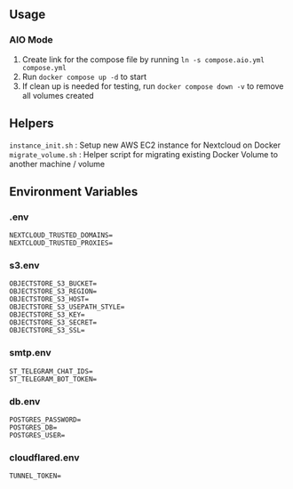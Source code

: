 ## Usage

### AIO Mode

1. Create link for the compose file by running `ln -s compose.aio.yml compose.yml`
2. Run `docker compose up -d` to start
3. If clean up is needed for testing, run `docker compose down -v` to remove all volumes created

## Helpers

`instance_init.sh` : Setup new AWS EC2 instance for Nextcloud on Docker
`migrate_volume.sh` : Helper script for migrating existing Docker Volume to another machine / volume

## Environment Variables

### .env

```env
NEXTCLOUD_TRUSTED_DOMAINS=
NEXTCLOUD_TRUSTED_PROXIES=
```

### s3.env

```env
OBJECTSTORE_S3_BUCKET=
OBJECTSTORE_S3_REGION=
OBJECTSTORE_S3_HOST=
OBJECTSTORE_S3_USEPATH_STYLE=
OBJECTSTORE_S3_KEY=
OBJECTSTORE_S3_SECRET=
OBJECTSTORE_S3_SSL=
```

### smtp.env

```env
ST_TELEGRAM_CHAT_IDS=
ST_TELEGRAM_BOT_TOKEN=
```

### db.env

```env
POSTGRES_PASSWORD=
POSTGRES_DB=
POSTGRES_USER=
```

### cloudflared.env

```env
TUNNEL_TOKEN=
```